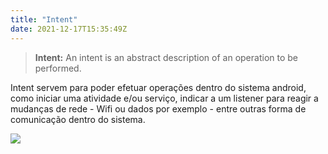 ```yaml
---
title: "Intent"
date: 2021-12-17T15:35:49Z
---
```


> **Intent:** An intent is an abstract description of an operation to be performed.

Intent servem para poder efetuar operações dentro do sistema android, como iniciar uma atividade e/ou serviço, indicar a um listener para reagir a mudanças de rede - Wifi ou dados por exemplo - entre outras forma de comunicação dentro do sistema.

![](../images/intent.png)